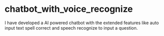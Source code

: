 # chatbot_with_voice_recognize
I have developed a AI powered chatbot with the extended features like auto input text spell correct and speech recognize to input a question.
